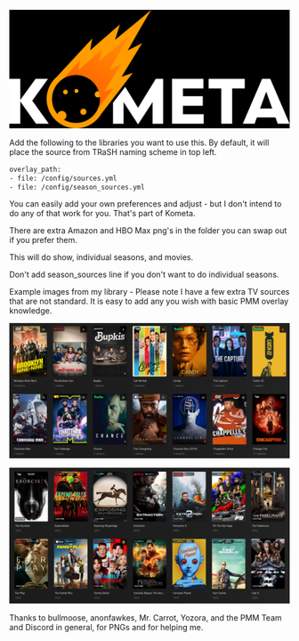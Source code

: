 ![](./img/logo.png)

Add the following to the libraries you want to use this. By default, it will place the source from TRaSH naming scheme in top left.

    overlay_path:
    - file: /config/sources.yml
    - file: /config/season_sources.yml

You can easily add your own preferences and adjust - but I don't intend to do any of that work for you. That's part of Kometa.

There are extra Amazon and HBO Max png's in the folder you can swap out if you prefer them.

This will do show, individual seasons, and movies.

Don't add season_sources line if you don't want to do individual seasons.

Example images from my library - Please note I have a few extra TV sources that are not standard. It is easy to add any you wish with basic PMM overlay knowledge.

![](./example/tv_example.png)

![](./example/movie_example.png)

Thanks to bullmoose, anonfawkes, Mr. Carrot, Yozora, and the PMM Team and Discord in general, for PNGs and for helping me.
